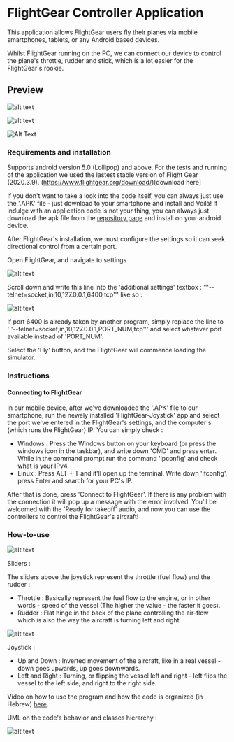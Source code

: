 # FlightGear Controller Application

This application allows FlightGear users fly their planes via mobile smartphones, tablets, or any Android based devices.

Whilst FlightGear running on the PC, we can connect our device to control the plane's throttle, rudder and stick, which is a lot easier for the FlightGear's rookie.

## Preview 

![alt text](https://github.com/eladoni1/Pictures_FG_Controller/blob/main/Controller.jpeg?raw=true)


![alt text](https://github.com/eladoni1/Pictures_FG_Controller/blob/main/Connection.jpeg?raw=true)


![Alt Text](https://github.com/eladoni1/Pictures_FG_Controller/blob/main/newGif.gif?raw=true)




### Requirements and installation

Supports android version 5.0 (Lollipop) and above.
For the tests and running of the application we used the lastest stable version of Flight Gear (2020.3.9). (https://www.flightgear.org/download/)[download here]

If you don't want to take a look into the code itself, you can always just use the '.APK' file - just download to your smartphone and install and Voilà!
If indulge with an application code is not your thing, you can always just download the apk file from the [repository page](https://github.com/YairLevi/FlightGear-Controller) and install on your android device.


After FlightGear's installation, we must configure the settings so it can seek directional control from a certain port.

Open FlightGear, and navigate to settings 

![alt text](https://github.com/eladoni1/Pictures_FG_Controller/blob/main/Select_Settings.png?raw=true)

Scroll down and write this line into the 'additional settings' textbox : '''--telnet=socket,in,10,127.0.0.1,6400,tcp''' like so :

![alt text](https://github.com/eladoni1/Pictures_FG_Controller/blob/main/additional_settings.PNG?raw=true)

If port 6400 is already taken by another program, simply replace the line to '''--telnet=socket,in,10,127.0.0.1,PORT_NUM,tcp''' and select whatever port available instead of 'PORT_NUM'.

Select the 'Fly' button, and the FlightGear will commence loading the simulator.



### Instructions

#### Connecting to FlightGear

In our mobile device, after we've downloaded the '.APK' file to our smartphone, run the newely installed 'FlightGear-Joystick' app and select the port we've entered in the FlightGear's settings, and the computer's (which runs the FlightGear) IP. You can simply check :
- Windows : Press the Windows button on your keyboard (or press the windows icon in the taskbar), and write down 'CMD' and press enter. While in the command prompt run the command 'ipconfig' and check what is your IPv4.
- Linux : Press ALT + T and it'll open up the terminal. Write down 'ifconfig', press Enter and search for your PC's IP.

After that is done, press 'Connect to FlightGear'. If there is any problem with the connection it will pop up a message with the error involved.
You'll be welcomed with the 'Ready for takeoff' audio, and now you can use the controllers to control the FlightGear's aircraft!


### How-to-use

![alt text](https://github.com/eladoni1/Pictures_FG_Controller/blob/main/Sliders.jpg?raw=true)

Sliders :

The sliders above the joystick represent the throttle (fuel flow) and the rudder :
- Throttle : Basically represent the fuel flow to the engine, or in other words - speed of the vessel (The higher the value - the faster it goes).
- Rudder : Flat hinge in the back of the plane controlling the air-flow which is also the way the aircraft is turning left and right.

![alt text](https://github.com/eladoni1/Pictures_FG_Controller/blob/main/base.png?raw=true)

Joystick :
- Up and Down : Inverted movement of the aircraft, like in a real vessel - down goes upwards, up goes downwards.
- Left and Right : Turning, or flipping the vessel left and right - left flips the vessel to the left side, and right to the right side.

Video on how to use the program and how the code is organized (in Hebrew) [here](https://www.youtube.com/watch?v=cv0r8JrFNGw&ab_channel=YairLevi).

UML on the code's behavior and classes hierarchy :

![alt text](https://github.com/eladoni1/Pictures_FG_Controller/blob/main/XML.PNG?raw=true)


